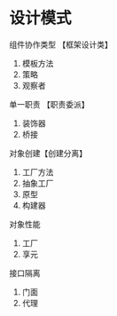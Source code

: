 # 设计模式

组件协作类型 【框架设计类】

1. 模板方法
2. 策略
3. 观察者

单一职责 【职责委派】

1. 装饰器
2. 桥接

对象创建【创建分离】

1. 工厂方法
2. 抽象工厂
3. 原型
4. 构建器

对象性能

1. 工厂
2. 享元

接口隔离

1. 门面
2. 代理